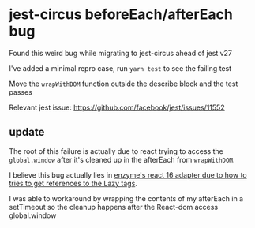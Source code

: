 # jest-circus beforeEach/afterEach bug

Found this weird bug while migrating to jest-circus ahead of jest v27

I've added a minimal repro case, run `yarn test` to see the failing test

Move the `wrapWithDOM` function outside the describe block and the test passes

Relevant jest issue: https://github.com/facebook/jest/issues/11552

## update

The root of this failure is actually due to react trying to access the `global.window` after it's cleaned up in the afterEach from `wrapWithDOM`.

I believe this bug actually lies in [enzyme's react 16 adapter due to how to tries to get references to the Lazy tags](https://github.com/enzymejs/enzyme/blob/f0460799c805fb936f91e8b1947ec46c3a825a3d/packages/enzyme-adapter-react-16/src/detectFiberTags.js#L18-L39).

I was able to workaround by wrapping the contents of my afterEach in a setTimeout so the cleanup happens after the React-dom access global.window
